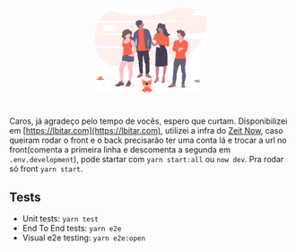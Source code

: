 <p align="center">
  <img src="src/assets/il-team-spirit.svg" width="200">
</p>

#

Caros, já agradeço pelo tempo de vocês, espero que curtam. Disponibilizei em [https://lbitar.com](https://lbitar.com), utilizei a infra do [Zeit Now](https://zeit.co/), caso queiram rodar o front e o back precisarão ter uma conta lá e trocar a url no front(comenta a primeira linha e descomenta a segunda em `.env.development`), pode startar com `yarn start:all` ou `now dev`. Pra rodar só front `yarn start`.

## Tests

- Unit tests: `yarn test`
- End To End tests: `yarn e2e`
- Visual e2e testing: `yarn e2e:open`
